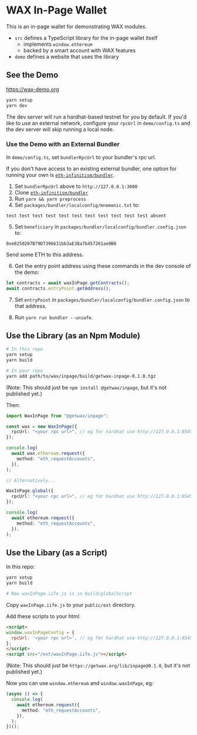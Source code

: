 # WAX In-Page Wallet

This is an in-page wallet for demonstrating WAX modules.

- `src` defines a TypeScript library for the in-page wallet itself
  - implements `window.ethereum`
  - backed by a smart account with WAX features
- `demo` defines a website that uses the library

## See the Demo

https://wax-demo.org

```sh
yarn setup
yarn dev
```

The dev server will run a hardhat-based testnet for you by default. If you'd
like to use an external network, configure your `rpcUrl` in `demo/config.ts` and
the dev server will skip running a local node.

### Use the Demo with an External Bundler

In `demo/config.ts`, set `bundlerRpcUrl` to your bundler's rpc url.

If you don't have access to an existing external bundler, one option for running
your own is
[`eth-infinitism/bundler`](https://github.com/eth-infinitism/bundler).

1. Set `bundlerRpcUrl` above to `http://127.0.0.1:3000`
2. Clone [`eth-infinitism/bundler`](https://github.com/eth-infinitism/bundler)
3. Run `yarn && yarn preprocess`
4. Set `packages/bundler/localconfig/mnemonic.txt` to:

```
test test test test test test test test test test test absent
```

5. Set `beneficiary` in `packages/bundler/localconfig/bundler.config.json` to:

```
0xe8250207B79D7396631bb3aE38a7b457261ae0B6
```

Send some ETH to this address.

6. Get the entry point address using these commands in the dev console of the
   demo:

```ts
let contracts = await waxInPage.getContracts();
await contracts.entryPoint.getAddress();
```

7. Set `entryPoint` in `packages/bundler/localconfig/bundler.config.json` to
   that address.

8. Run `yarn run bundler --unsafe`.

## Use the Library (as an Npm Module)

```sh
# In this repo
yarn setup
yarn build

# In your repo
yarn add path/to/wax/inpage/build/getwax-inpage-0.1.0.tgz
```

(Note: This should just be `npm install @getwax/inpage`, but it's not published
yet.)

Then:

```ts
import WaxInPage from "@getwax/inpage";

const wax = new WaxInPage({
  rpcUrl: "<your rpc url>", // eg for hardhat use http://127.0.0.1:8545
});

console.log(
  await wax.ethereum.request({
    method: "eth_requestAccounts",
  }),
);

// Alternatively...

WaxInPage.global({
  rpcUrl: "<your rpc url>", // eg for hardhat use http://127.0.0.1:8545
});

console.log(
  await ethereum.request({
    method: "eth_requestAccounts",
  }),
);
```

## Use the Libary (as a Script)

In this repo:

```sh
yarn setup
yarn build

# Now waxInPage.iife.js is in build/globalScript
```

Copy `waxInPage.iife.js` to your `public/ext` directory.

Add these scripts to your html:

```html
<script>
window.waxInPageConfig = {
  rpcUrl: '<your rpc url>', // eg for hardhat use http://127.0.0.1:8545
};
</script>
<script src="/ext/waxInPage.iife.js"></script>
```

(Note: This should just be `https://getwax.org/lib/inpage@0.1.0`, but it's not
published yet.)

Now you can use `window.ethereum` and `window.waxInPage`, eg:

```ts
(async () => {
  console.log(
    await ethereum.request({
      method: "eth_requestAccounts",
    }),
  );
})();
```
